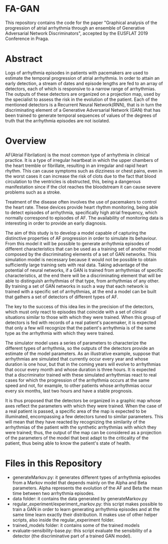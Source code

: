 # FA-GAN

This repository contains the code for the paper "Graphical analysis of the progression of atrial arrhythmia through an 
ensemble of Generative Adversarial Network Discriminators", accepted by the EUSFLAT 2019 Conference in Praga.

# Abstract

Logs of arrhythmia episodes in patients with pacemakers are used to estimate the temporal progression of atrial arrhythmia. 
In order to attain an early detection, a stream of dates and episode lengths are fed to an array of detectors, each of which is 
responsive to a narrow range of arrhythmias. The outputs of these detectors are organized on a projection map, used by the specialist 
to assess the risk in the evolution of the patient. Each of the mentioned detectors is a Recurrent Neural Network(RNN), that is in 
turn the discriminating element of a Generative Adversarial Network (GAN) that has been trained to generate temporal sequences of 
values of the degrees of truth that the arrhythmia episodes are not isolated.

# Overview

AF(Atrial Fibrilation) is the most common type of arrhythmia in clinical practice. It is a type of irregular heartbeat in which 
the upper chambers of the heart tremble or fibrillate, resulting in an irregular and rapid heart rhythm. This can cause symptoms such 
as dizziness or chest pains, even in the worst cases it can increase the risk of clots due to the fact that blood circulation 
to the ventricles is obstructed, this, being a dangerous manifestation since if the clot reaches the bloodstream 
it can cause severe problems such as a stroke.


Treatment of the disease often involves the use of pacemakers to control the heart rate. These devices provide heart rhythm monitoring, 
being able to detect episodes of arrhythmia, specifically high atrial frequency, which normally correspond to episodes of AF. 
The availability of monitoring data is interesting in order to provide an early diagnosis.

The aim of this study is to develop a model capable of capturing the distinctive properties of AF progression in order to simulate 
its behaviour. From this model it will be possible to generate arrhythmia episodes of different characteristics that can be used 
as a training set of another model composed by the discriminating elements of a set of GAN networks. This simulation model is 
necessary because it would not be possible to obtain sufficiently large training sets with real data. Taking advantage of the 
potential of neural networks, if a GAN is trained from arrhythmias of specific characteristics, at the end there will be a 
discriminating element that will be able to distinguish arrhythmias of that type, from arrhythmias of any other. 
By training a set of GAN networks in such a way that each network is trained with a specific set of arrhythmias, at the end a model 
can be built that gathers a set of detectors of different types of AF.

The key to the success of this idea lies in the precision of the detectors, which must only react to episodes that coincide with 
a set of clinical situations similar to those with which they were trained. When this group of detectors is fed with records of a 
real patient's pacemaker, it is expected that only a few will recognize that the patient's arrhythmia is of the same type as 
the arrhythmia with which they were trained.

The simulator model uses a series of parameters to characterize the different types of arrhythmia, so the outputs of the detectors 
provide an estimate of the model parameters. As an illustrative example, suppose that arrhythmias are simulated that currently 
occur every year and whose duration is one hour, but that in the coming years will evolve to arrhythmias that occur every month 
and whose duration is three hours. It is expected that a discriminator trained with these simulated arrhythmias react to real 
cases for which the progression of the arrhythmia occurs at the same speed and not, for example, to other patients 
whose arrhythmias occur every six months, last two hours and have a stable prognosis.

It is thus proposed that the detectors be organized in a graphic map whose axes reflect the parameters with which they were trained. 
When the case of a real patient is passed, a specific area of the map is expected to be illuminated, encompassing a few detectors 
tuned to similar parameters. This will mean that they have reacted by recognizing the similarity of the arrhythmias of the 
patient with the synthetic arrhythmias with which they were trained; thus, the output of the map can be considered as a 
projection of the parameters of the model that best adapt to the criticality of the patient, thus being able to know the 
patient's state of health.


# Files in this Repository

- generateMarkov.py: it generates different types of arrhythmia episodes from a Markov model that depends mainly on the Alpha and Beta
parameters. Alpha represents the evolution of the AF and Beta the mean time between two arrhythmia episodes.
- data folder: it contains the data generated by generateMarkov.py 
- regular_experiment/experiment_markov.py: this script makes possible to train a GAN in order to learn generating arrhythmia episodes
and at the same time learn exactly their distribution. It makes use of other helper scripts, also inside the regular_experiment folder.
- trained_models folder: it contains some of the trained models 
- evaluate-sensibility-base.py: this script evaluate the sensibility of a detector (the discriminative part of a trained GAN model).
